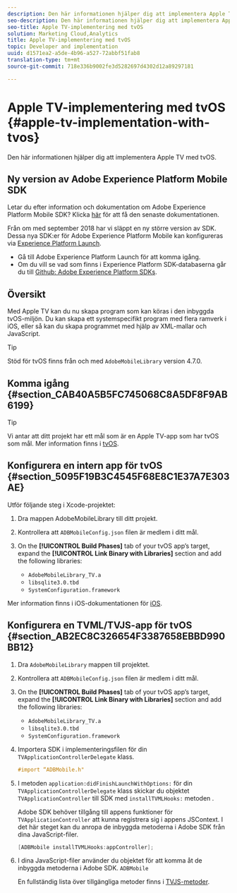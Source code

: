 ```yaml
---
description: Den här informationen hjälper dig att implementera Apple TV med tvOS.
seo-description: Den här informationen hjälper dig att implementera Apple TV med tvOS.
seo-title: Apple TV-implementering med tvOS
solution: Marketing Cloud,Analytics
title: Apple TV-implementering med tvOS
topic: Developer and implementation
uuid: d1571ea2-a5de-4b96-a527-72abbf51fab8
translation-type: tm+mt
source-git-commit: 718e336b9002fe3d5282697d4302d12a89297181

---
```



# Apple TV-implementering med tvOS {#apple-tv-implementation-with-tvos}

Den här informationen hjälper dig att implementera Apple TV med tvOS.

## Ny version av Adobe Experience Platform Mobile SDK

Letar du efter information och dokumentation om Adobe Experience Platform Mobile SDK? Klicka [här](https://aep-sdks.gitbook.io/docs/) för att få den senaste dokumentationen.

Från om med september 2018 har vi släppt en ny större version av SDK. Dessa nya SDK:er för Adobe Experience Platform Mobile kan konfigureras via [Experience Platform Launch](https://www.adobe.com/experience-platform/launch.html).

* Gå till Adobe Experience Platform Launch för att komma igång.
* Om du vill se vad som finns i Experience Platform SDK-databaserna går du till [Github: Adobe Experience Platform SDKs](https://github.com/Adobe-Marketing-Cloud/acp-sdks).

## Översikt

Med Apple TV kan du nu skapa program som kan köras i den inbyggda tvOS-miljön. Du kan skapa ett systemspecifikt program med flera ramverk i iOS, eller så kan du skapa programmet med hjälp av XML-mallar och JavaScript.

>[!TIP]
>
>Stöd för tvOS finns från och med `AdobeMobileLibrary` version 4.7.0.

## Komma igång {#section_CAB40A5B5FC745068C8A5DF8F9AB6199}

>[!TIP]
>
>Vi antar att ditt projekt har ett mål som är en Apple TV-app som har tvOS som mål. Mer information finns i [tvOS](https://developer.apple.com/tvos/documentation/).

## Konfigurera en intern app för tvOS {#section_5095F19B3C4545F68E8C1E37A7E303AE}

Utför följande steg i Xcode-projektet:

1. Dra mappen AdobeMobileLibrary till ditt projekt.
1. Kontrollera att `ADBMobileConfig.json` filen är medlem i ditt mål.
1. On the **[!UICONTROL Build Phases]** tab of your tvOS app’s target, expand the **[!UICONTROL Link Binary with Libraries]** section and add the following libraries:

   * `AdobeMobileLibrary_TV.a`
   * `libsqlite3.0.tbd`
   * `SystemConfiguration.framework`

Mer information finns i iOS-dokumentationen för [iOS](https://developer.apple.com/ios/resources/).

## Konfigurera en TVML/TVJS-app för tvOS {#section_AB2EC8C326654F3387658EBBD990BB12}

1. Dra `AdobeMobileLibrary` mappen till projektet.
1. Kontrollera att `ADBMobileConfig.json` filen är medlem i ditt mål.
1. On the **[!UICONTROL Build Phases]** tab of your tvOS app’s target, expand the **[!UICONTROL Link Binary with Libraries]** section and add the following libraries:

   * `AdobeMobileLibrary_TV.a`
   * `libsqlite3.0.tbd`
   * `SystemConfiguration.framework`

1. Importera SDK i implementeringsfilen för din `TVApplicationControllerDelegate` klass.

   ```objective-c
   #import “ADBMobile.h"
   ```

1. I metoden `application:didFinishLaunchWithOptions:` för din `TVApplicationControllerDelegate` klass skickar du objektet `TVApplicationController` till SDK med `installTVMLHooks:` metoden .

   Adobe SDK behöver tillgång till appens funktioner för `TVApplicationController` att kunna registrera sig i appens JSContext. I det här steget kan du anropa de inbyggda metoderna i Adobe SDK från dina JavaScript-filer.

   ```objective-c
   [ADBMobile installTVMLHooks:appController];
   ```

1. I dina JavaScript-filer använder du objektet för att komma åt de inbyggda metoderna i Adobe SDK. `ADBMobile`

   En fullständig lista över tillgängliga metoder finns i [TVJS-metoder](/help/ios/apple-tv-implementation-tvos/tvjs-methods.md).

